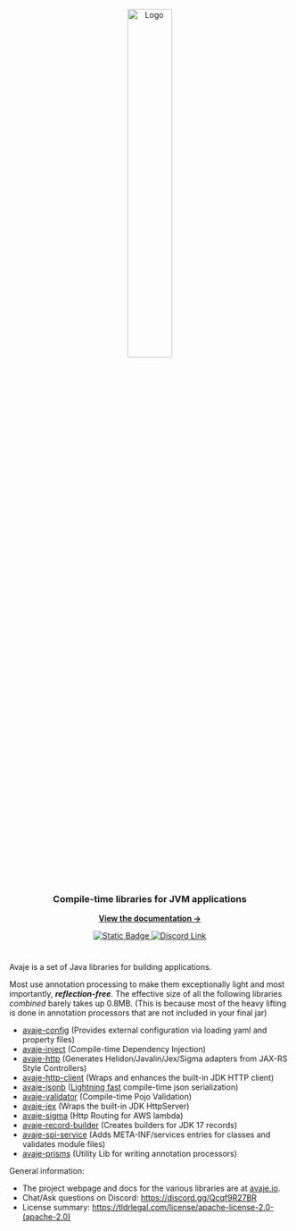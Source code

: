 
<a name="readme-top"></a>

<div align="center">


  <!--Logo-->
  <a href="https://github.com/avaje">
    <img src="/profile/logo.svg" alt="Logo" width="40%">
  </a>

  <!--Title-->
  <h3 align="center">Compile-time libraries for JVM applications</h3>

  <a href="https://avaje.io" style="margin: 1em"><strong>View the documentation →</strong></a>

  <!--License badge-->
  <a href="https://github.com/javalin/javalin/blob/master/LICENSE">
    <img alt="Static Badge" src="https://img.shields.io/badge/License-Apache_2.0-blue">
  </a>
  <!--Discord badge-->
  <a href="https://discord.gg/Qcqf9R27BR">
    <img alt="Discord Link" src="https://img.shields.io/badge/discord-avaje-blue?logo=discord&logoColor=white">
  </a>
</div>

# 

Avaje is a set of Java libraries for building applications. 

Most use annotation processing to make them exceptionally light and most importantly, _**reflection-free**_. The effective size of all the following libraries _combined_ barely takes up 0.8MB. (This is because most of the heavy lifting is done in annotation processors that are not included in your final jar)

- [avaje-config](https://github.com/avaje/avaje-config) (Provides external configuration via loading yaml and property files)
- [avaje-inject](https://github.com/avaje/avaje-inject) (Compile-time Dependency Injection)
- [avaje-http](https://github.com/avaje/avaje-http) (Generates Helidon/Javalin/Jex/Sigma adapters from JAX-RS Style Controllers)
- [avaje-http-client](https://github.com/avaje/avaje-http/tree/master/http-client) (Wraps and enhances the built-in JDK HTTP client)
- [avaje-jsonb](https://github.com/avaje/avaje-jsonb) ([Lightning fast](https://github.com/fabienrenaud/java-json-benchmark#users-model) compile-time json serialization)
- [avaje-validator](https://github.com/avaje/avaje-validator) (Compile-time Pojo Validation)
- [avaje-jex](https://github.com/avaje/avaje-jex) (Wraps the built-in JDK HttpServer)
- [avaje-sigma](https://github.com/avaje/avaje-sigma) (Http Routing for AWS lambda)
- [avaje-record-builder](https://github.com/avaje/avaje-record-builder) (Creates builders for JDK 17 records)
- [avaje-spi-service](https://github.com/avaje/avaje-spi-service) (Adds META-INF/services entries for classes and validates module files)
- [avaje-prisms](https://github.com/avaje/avaje-prisms) (Utility Lib for writing annotation processors)

General information:
* The project webpage and docs for the various libraries are at [avaje.io](https://avaje.io).
* Chat/Ask questions on Discord: https://discord.gg/Qcqf9R27BR
* License summary: https://tldrlegal.com/license/apache-license-2.0-(apache-2.0)

